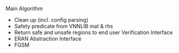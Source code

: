 Main Algorithm
 - Clean up (incl. config parsing)
 - Safety predicate from VNNLIB mat & rhs
 - Return safe and unsafe regions to end user
Verification Interface
 - ERAN
Abstraction Interface
 - FGSM
